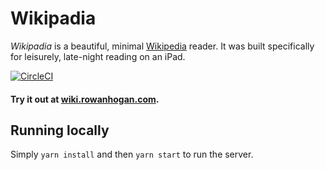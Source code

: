 Wikipadia
=========

_Wikipadia_ is a beautiful, minimal [Wikipedia](https://wikipedia.org) reader. It was built specifically for leisurely, late-night reading on an iPad.

[![CircleCI](https://dl.circleci.com/status-badge/img/gh/rowanhogan/wikipadia/tree/main.svg?style=svg)](https://dl.circleci.com/status-badge/redirect/gh/rowanhogan/wikipadia/tree/main)

#### Try it out at [wiki.rowanhogan.com](https://wiki.rowanhogan.com).

## Running locally

Simply `yarn install` and then `yarn start` to run the server.
